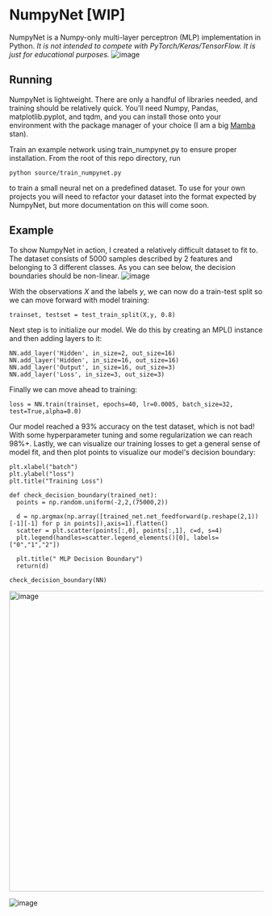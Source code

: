 # NumpyNet [WIP]
NumpyNet is a Numpy-only multi-layer perceptron (MLP) implementation in Python. _It is not intended to compete with PyTorch/Keras/TensorFlow. It is just for educational purposes._
![image](https://github.com/plarotta/NumpyNet/assets/20714356/3c41abed-eab8-4ece-8147-bc4688d6b894)

## Running
NumpyNet is lightweight. There are only a handful of libraries needed, and training should be relatively quick. You'll need Numpy, Pandas, matplotlib.pyplot, and tqdm, and you can install those onto your environment with the package manager of your choice (I am a big [Mamba](https://github.com/mamba-org/mamba) stan).

Train an example network using train_numpynet.py to ensure proper installation. From the root of this repo directory, run 

```python source/train_numpynet.py``` 

to train a small neural net on a predefined dataset. To use for your own projects you will need to refactor your dataset into the format expected by NumpyNet, but more documentation on this will come soon.

## Example
To show NumpyNet in action, I created a relatively difficult dataset to fit to. The dataset consists of 5000 samples described by 2 features and belonging to 3 different classes. As you can see below, the decision boundaries should be non-linear.
![image](https://github.com/plarotta/NumpyNet/assets/20714356/5222eb16-bb23-43e0-9ff4-65134372aee4)

With the observations _X_ and the labels _y_, we can now do a train-test split so we can move forward with model training:

```trainset, testset = test_train_split(X,y, 0.8)```

Next step is to initialize our model. We do this by creating an MPL() instance and then adding layers to it:

```NN = MLP(testset)
NN.add_layer('Hidden', in_size=2, out_size=16)
NN.add_layer('Hidden', in_size=16, out_size=16)
NN.add_layer('Output', in_size=16, out_size=3)
NN.add_layer('Loss', in_size=3, out_size=3)
```

Finally we can move ahead to training:

```loss = NN.train(trainset, epochs=40, lr=0.0005, batch_size=32, test=True,alpha=0.0)```

Our model reached a 93% accuracy on the test dataset, which is not bad! With some hyperparameter tuning and some regularization we can reach 98%+. Lastly, we can visualize our training losses to get a general sense of model fit, and then plot points to visualize our model's decision boundary:

```plt.plot(np.array(loss).flatten())
plt.xlabel("batch")
plt.ylabel("loss")
plt.title("Training Loss")

def check_decision_boundary(trained_net):
  points = np.random.uniform(-2,2,(75000,2))

  d = np.argmax(np.array([trained_net.net_feedforward(p.reshape(2,1))[-1][-1] for p in points]),axis=1).flatten()
  scatter = plt.scatter(points[:,0], points[:,1], c=d, s=4)
  plt.legend(handles=scatter.legend_elements()[0], labels=["0","1","2"])

  plt.title(" MLP Decision Boundary")
  return(d)

check_decision_boundary(NN)
```

<img width="595" alt="image" src="https://github.com/plarotta/NumpyNet/assets/20714356/a1930497-4ea8-4c81-b63c-1c144f9032a8">

![image](https://github.com/plarotta/NumpyNet/assets/20714356/2a602e7b-7e12-4c5c-9c02-ef97196c85c3)

